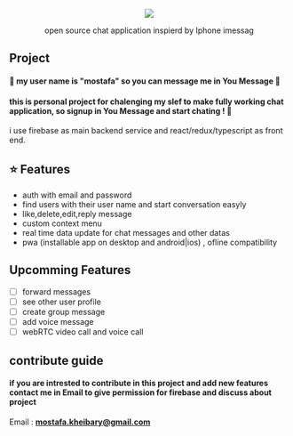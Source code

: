 <p align="center">
  <img src="https://user-images.githubusercontent.com/58364608/188474278-6db5feed-e8f1-43e2-b15f-e98100be243d.png"/>
</p>
<p align="center">open source chat application inspierd by Iphone imessag</p>

## Project 
#### 👀 my user name is "mostafa" so you can message me in You Message 👀
#### this is personal project for chalenging my slef to make fully working chat application, so signup in You Message and start chating ! 🎉
i use firebase as main backend service and react/redux/typescript as front end.


## ⭐ Features

- auth with email and password
- find users with their user name and start conversation easyly
- like,delete,edit,reply message
- custom context menu
- real time data update for chat messages and other datas 
- pwa (installable app on desktop and android|ios) , ofline compatibility

## Upcomming Features
- [ ] forward messages
- [ ] see other user profile 
- [ ] create group message
- [ ] add voice message 
- [ ] webRTC video call and voice call

## contribute guide 
#### if you are intrested to contribute in this project and add new features contact me in Email to give permission for firebase and discuss about project
Email : **mostafa.kheibary@gmail.com**
